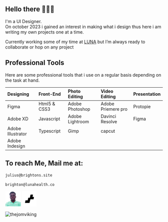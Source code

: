 ## Hello there 🙋🏾‍♂️

I'm a UI Designer. <br/>
On october 2023 i gained an interest in making what i design thus here i am writing my own projects one at a time.

[LUNA]: https://lunafrica.com
Currently working some of my time at [LUNA] but I’m always ready to collaborate or hop on any project<br/>

## Professional Tools
Here are some professional tools that i use on a regular basis depending on the task at hand.

| Designing | Front-End | Photo Editing | Video Editing | Presentation |
| :-----------| :----------- | :-------------- | :----------------- | :----------------- |
| Figma | Html5 & CSS3 | Adobe Photoshop | Adobe Priemere pro | Protopie |
| Adobe XD | Javascript | Adobe Lightroom | Davinci Resolve | Figma |
| Adobe Illustrator | Typescript | Gimp | capcut | |
| Adobe Indesign |  | | | |

## To reach Me, Mail me at:
```
julius@brightons.site
```
```
brighton@lunahealth.co
```
<a href="https://julius.brightons.site"><img src="Public/admin.png" width="50px"><a/>
<a href="https://brightons.site"><img src="Public/LOGO.png" width="47.5px"><a/>

<a href="https://www.buymeacoffee.com/thejomviking"><img align="left" src="https://cdn.buymeacoffee.com/buttons/v2/default-yellow.png" width="150px" alt="thejomviking"/></a>

